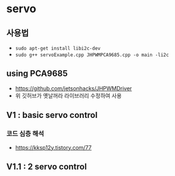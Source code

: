 # servo

## 사용법
- `sudo apt-get install libi2c-dev`
- `sudo g++ servoExample.cpp JHPWMPCA9685.cpp -o main -li2c`

## using PCA9685
- https://github.com/jetsonhacks/JHPWMDriver
- 위 깃허브가 옛날꺼라 라이브러리 수정하여 사용

## V1 : basic servo control
### 코드 심층 해석
- https://kksp12y.tistory.com/77

## V1.1 : 2 servo control
